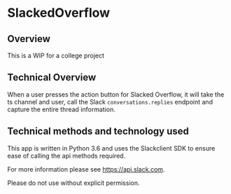 # SlackedOverflow

## Overview
This is a WIP for a college project

## Technical Overview
When a user presses the action button for Slacked Overflow, it will take the ts channel and user, call
the Slack `conversations.replies` endpoint and capture the entire thread information.

## Technical methods and technology used
This app is written in Python 3.6 and uses the Slackclient SDK to ensure ease of calling the api methods required.

For more information please see https://api.slack.com.

Please do not use without explicit permission.